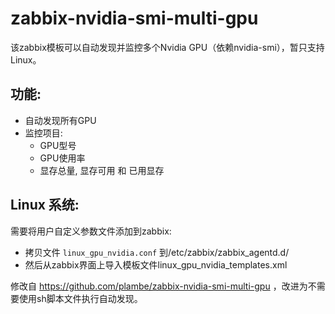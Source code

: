 # zabbix-nvidia-smi-multi-gpu
该zabbix模板可以自动发现并监控多个Nvidia GPU（依赖nvidia-smi），暂只支持Linux。 

## 功能: 

- 自动发现所有GPU
- 监控项目:
  - GPU型号
  - GPU使用率
  - 显存总量, 显存可用 和 已用显存

## Linux 系统: 

需要将用户自定义参数文件添加到zabbix: 
* 拷贝文件 `linux_gpu_nvidia.conf` 到/etc/zabbix/zabbix_agentd.d/
* 然后从zabbix界面上导入模板文件linux_gpu_nvidia_templates.xml

修改自 https://github.com/plambe/zabbix-nvidia-smi-multi-gpu ，改进为不需要使用sh脚本文件执行自动发现。
